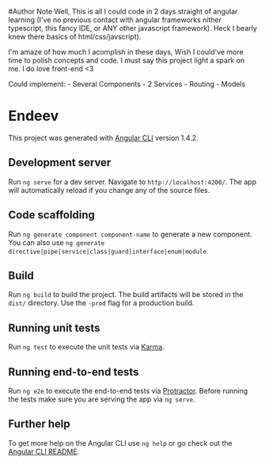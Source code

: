 #Author Note
Well, This is all I could code in 2 days straight of angular learning (I've no previous contact with angular frameworks nither typescript, this fancy IDE, or ANY other javascript framework). Heck I bearly knew there basics of html/css/javscript). 

I'm amaze of how much I acomplish in these days, Wish I could've more time to polish concepts and code. I must say this project light a spark on me. I do love front-end <3

Could implement:
    - Several Components
    - 2 Services 
    - Routing
    - Models  

# Endeev

This project was generated with [Angular CLI](https://github.com/angular/angular-cli) version 1.4.2.

## Development server

Run `ng serve` for a dev server. Navigate to `http://localhost:4200/`. The app will automatically reload if you change any of the source files.

## Code scaffolding

Run `ng generate component component-name` to generate a new component. You can also use `ng generate directive|pipe|service|class|guard|interface|enum|module`.

## Build

Run `ng build` to build the project. The build artifacts will be stored in the `dist/` directory. Use the `-prod` flag for a production build.

## Running unit tests

Run `ng test` to execute the unit tests via [Karma](https://karma-runner.github.io).

## Running end-to-end tests

Run `ng e2e` to execute the end-to-end tests via [Protractor](http://www.protractortest.org/).
Before running the tests make sure you are serving the app via `ng serve`.

## Further help

To get more help on the Angular CLI use `ng help` or go check out the [Angular CLI README](https://github.com/angular/angular-cli/blob/master/README.md).
